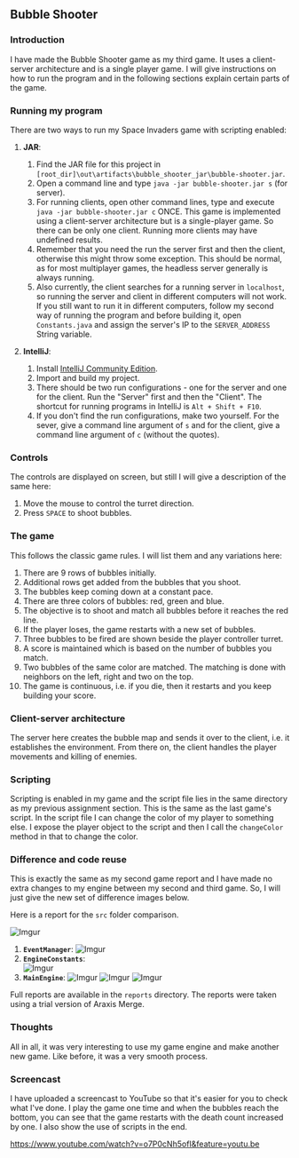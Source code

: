 ## Bubble Shooter

### Introduction

I have made the Bubble Shooter game as my third game. It uses a client-server architecture and is a single player game. I will give instructions on how to run the program and in the following sections explain certain parts of the game. 

### Running my program

There are two ways to run my Space Invaders game with scripting enabled:

1. **JAR**:
    1. Find the JAR file for this project in
    `[root_dir]\out\artifacts\bubble_shooter_jar\bubble-shooter.jar`.
    2. Open a command line and type `java -jar bubble-shooter.jar s` (for server).
    3. For running clients, open other command lines, type and execute `java -jar bubble-shooter.jar c` ONCE. This game is implemented using a client-server architecture but is a single-player game. So there can be only one client. Running more clients may have undefined results.
    4. Remember that you need the run the server first and then the client, otherwise this might throw some exception. This should be normal, as for most multiplayer games, the headless server generally is always running. 
    5. Also currently, the client searches for a running server in `localhost`, so running the server and client in different computers will not work. If you still want to run it in different computers, follow my second way of running the program and before building it, open `Constants.java` and assign the server's IP to the `SERVER_ADDRESS` String variable.
      
2. **IntelliJ**:
    1. Install [IntelliJ Community Edition](https://www.jetbrains.com/idea/download/#section=windows).
    2. Import and build my project.
    3. There should be two run configurations - one for the server and one for the client. Run the "Server" first and then the "Client". The shortcut for running programs in IntelliJ is `Alt + Shift + F10`.
    4. If you don't find the run configurations, make two yourself. For the sever, give a command line argument of `s` and for the client, give a command line argument of `c` (without the quotes).
    
### Controls

The controls are displayed on screen, but still I will give a description of the same here:

1. Move the mouse to control the turret direction.
2. Press `SPACE` to shoot bubbles. 

### The game

This follows the classic game rules. I will list them and any variations here:

1. There are 9 rows of bubbles initially. 
2. Additional rows get added from the bubbles that you shoot.
3. The bubbles keep coming down at a constant pace.
3. There are three colors of bubbles: red, green and blue. 
4. The objective is to shoot and match all bubbles before it reaches the red line. 
5. If the player loses, the game restarts with a new set of bubbles.
6. Three bubbles to be fired are shown beside the player controller turret. 
6. A score is maintained which is based on the number of bubbles you match. 
7. Two bubbles of the same color are matched. The matching is done with neighbors on the left, right and two on the top. 
8. The game is continuous, i.e. if you die, then it restarts and you keep building your score. 

### Client-server architecture

The server here creates the bubble map and sends it over to the client, i.e. it establishes the environment. From there on, the client handles the player movements and killing of enemies. 

### Scripting 

Scripting is enabled in my game and the script file lies in the same directory as my previous assignment section. This is the same as the last game's script. In the script file I can change the color of my player to something else. I expose the player object to the script and then I call the `changeColor` method in that to change the color. 

### Difference and code reuse

This is exactly the same as my second game report and I have made no extra changes to my engine between my second and third game. So, I will just give the new set of difference images below. 
 
 Here is a report for the `src` folder comparison. 
 
 ![Imgur](http://i.imgur.com/eetK5VN.png)
  
1. **`EventManager`**: 
   ![Imgur](http://i.imgur.com/s9isqDm.png)
2. **`EngineConstants`**:  
   ![Imgur](http://i.imgur.com/lgd7pFH.png)
3. **`MainEngine`**: 
   ![Imgur](http://i.imgur.com/kxEFNB7.png) 
   ![Imgur](http://i.imgur.com/yE2up3U.png)
   ![Imgur](http://i.imgur.com/NpOLlb6.png)
    
Full reports are available in the `reports` directory. The reports were taken using a trial version of Araxis Merge.
 
### Thoughts

All in all, it was very interesting to use my game engine and make another new game. Like before, it was a very smooth process.
 
### Screencast

I have uploaded a screencast to YouTube so that it's easier for you to check what I've done. I play the game one time and when the bubbles reach the bottom, you can see that the game restarts with the death count increased by one. I also show the use of scripts in the end.

https://www.youtube.com/watch?v=o7P0cNh5ofI&feature=youtu.be